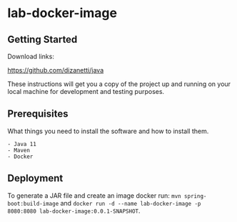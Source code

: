 # lab-docker-image

## Getting Started

Download links:

https://github.com/dizanetti/java

These instructions will get you a copy of the project up and running on your local machine for development and testing purposes.

## Prerequisites

What things you need to install the software and how to install them.

```
- Java 11
- Maven
- Docker
```

## Deployment

To generate a JAR file and create an image docker run: `mvn spring-boot:build-image` and `docker run -d --name lab-docker-image -p 8080:8080 lab-docker-image:0.0.1-SNAPSHOT`.
